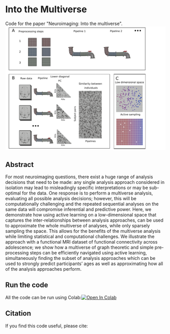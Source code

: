 # Into the Multiverse

Code for the paper "Neuroimaging: Into the multiverse".
![Image](figures/overview_analysis.png)

## Abstract
For most neuroimaging questions, there exist a huge range of analysis decisions
that need to be made: any single analysis approach considered in isolation may
lead to misleadingly specific interpretations or may be sub-optimal for the
data. One response is to perform a multiverse analysis, evaluating all possible
analysis decisions; however, this will be computationally challenging and the
repeated sequential analyses on the same data will compromise inferential and
predictive power. Here, we demonstrate how using active learning on a
low-dimensional space that captures the inter-relationships between analysis
approaches, can be used to approximate the whole multiverse of analyses, while
only sparsely sampling the space. This allows for the benefits of the multiverse
analysis while limiting statistical and computational challenges. We illustrate
the approach with a functional MRI dataset of functional connectivity across
adolescence; we show how a multiverse of graph theoretic and simple
pre-processing steps can be efficiently navigated using active learning,
simultaneously finding the subset of analysis approaches which can be used to
strongly predict participants’ ages as well as approximating how all of the
analysis approaches perform.

## Run the code
All the code can be run using Colab:[![Open In Colab](https://colab.research.google.com/assets/colab-badge.svg)](https://github.com/JessyD/into-the-multiverse/blob/master/code/multiverse_analysis.ipynb)

## Citation
If you find this code useful, please cite:

